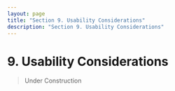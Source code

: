 ```yaml
---
layout: page
title: "Section 9. Usability Considerations"
description: "Section 9. Usability Considerations"
---
```


# 9. Usability Considerations

>Under Construction

